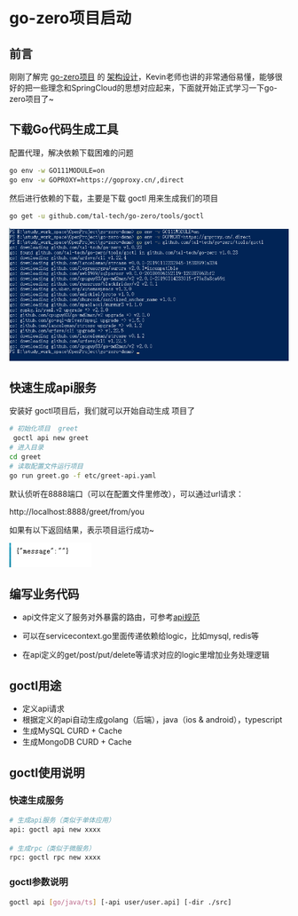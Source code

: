 # go-zero项目启动

## 前言

刚刚了解完 [go-zero项目](https://gitee.com/kevwan/go-zero) 的 [架构设计](https://www.bilibili.com/video/BV1rD4y127PD/)，Kevin老师也讲的非常通俗易懂，能够很好的把一些理念和SpringCloud的思想对应起来，下面就开始正式学习一下go-zero项目了~

## 下载Go代码生成工具

配置代理，解决依赖下载困难的问题

```bash
go env -w GO111MODULE=on
go env -w GOPROXY=https://goproxy.cn/,direct
```

然后进行依赖的下载，主要是下载  goctl 用来生成我们的项目

```bash
go get -u github.com/tal-tech/go-zero/tools/goctl
```

![image-20201105154538400](images/image-20201105154538400.png)

## 快速生成api服务

安装好 goctl项目后，我们就可以开始自动生成 项目了

```bash
# 初始化项目  greet
 goctl api new greet
# 进入目录 
cd greet
# 读取配置文件运行项目
go run greet.go -f etc/greet-api.yaml
```

默认侦听在8888端口（可以在配置文件里修改），可以通过url请求：

http://localhost:8888/greet/from/you

如果有以下返回结果，表示项目运行成功~

![image-20201105155233095](images/image-20201105155233095.png)

## 编写业务代码

- api文件定义了服务对外暴露的路由，可参考[api规范](https://github.com/tal-tech/zero-doc/blob/main/doc/goctl.md)

- 可以在servicecontext.go里面传递依赖给logic，比如mysql, redis等
- 在api定义的get/post/put/delete等请求对应的logic里增加业务处理逻辑

## goctl用途

- 定义api请求
- 根据定义的api自动生成golang（后端），java（ios & android），typescript
- 生成MySQL CURD + Cache
- 生成MongoDB CURD + Cache

## goctl使用说明

### 快速生成服务

```bash
# 生成api服务（类似于单体应用）
api: goctl api new xxxx

# 生成rpc（类似于微服务）
rpc: goctl rpc new xxxx
```

### goctl参数说明

```bash
goctl api [go/java/ts] [-api user/user.api] [-dir ./src]
```


